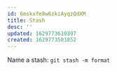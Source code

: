 ```yaml
---
id: 6mskxfe8w6zkiAyqzQdXM
title: Stash
desc: ''
updated: 1629773610397
created: 1629773581852
---
```


Name a stash: `git stash -m format`
